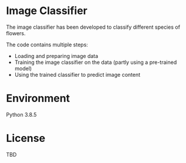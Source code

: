 # Image Classifier
The image classifier has been developed to classify different species of flowers.

The code contains multiple steps:
- Loading and preparing image data
- Training the image classifier on the data (partly using a pre-trained model)
- Using the trained classifier to predict image content

# Environment
Python 3.8.5

# License
TBD
